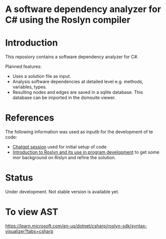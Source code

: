 #  A software dependency analyzer for C# using the Roslyn compiler

# Introduction

This reposiory contains a software dependency analyzer for C#. 

Planned features:
- Uses a solution file as input.
- Analysis software dependencies at detailed level e.g. methods, variables, types.
- Resulting nodes and edges are saved in a sqlite database. This database can be imported in the dsmsuite viewer.

# References
The following information was used as inputb for the development of te code:

* [Chatgpt session](ChaptgptSession.md) used for initial setup of code
* [Introduction to Roslyn and its use in program development](https://unicorn-dev.medium.com/introduction-to-roslyn-and-its-use-in-program-development-ee576503d659) to get some mor background on Rislyn and refine the solution.


# Status

Under development. Not stable version is available yet.

# To view AST

https://learn.microsoft.com/en-us/dotnet/csharp/roslyn-sdk/syntax-visualizer?tabs=csharp



